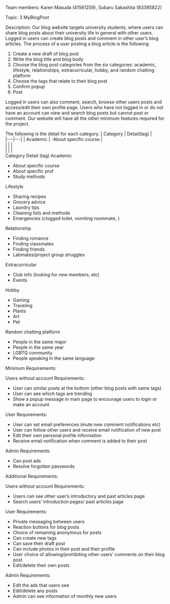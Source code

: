 Team members: Karen Masuda (41561259), Subaru Sakashita (83395822)

Topic: 3 MyBlogPost 

Description: 
Our blog website targets university students, where users can share blog posts about their university life in general with other users. Logged in users can create blog posts and comment in other user’s blog articles. The process of a user posting a blog article is the following:

1. Create a new draft of blog post
2. Write the blog title and blog body
3. Choose the blog post categories from the six categories: academic, lifestyle, relationships, extracurricular, hobby, and random chatting platform
4. Choose the tags that relate to their blog post
5. Confirm popup 
6. Post 

Logged in users can also comment, search, browse other users posts and access/edit their own profile page. Users who have not logged in or do not have an account can view and search blog posts but cannot post or comment. Our website will have all the other minimum features required for the project.

The following is the detail for each category. 
| Category  |  Detail(tag) |   
|---|---|
| Academic  | -About specific course  |   
|   |   |   
|   |   |   
Category 
Detail (tag) 
Academic 
- About specific course
- About specific prof
- Study methods

Lifestyle 
- Sharing recipes
- Grocery advice
- Laundry tips
- Cleaning lists and methods
- Emergencies (clogged toilet, vomiting roommate, )

Relationship 
- Finding romance
- Finding classmates 
- Finding friends 
- Labmates/project group struggles 

Extracurricular  
- Club info (looking for new members, etc)
- Events

Hobby 
- Gaming
- Traveling
- Plants 
- Art
- Pet 

Random chatting platform
- People in the same major
- People in the same year
- LGBTQ community
- People speaking in the same language


Minimum Requirements:

Users without account Requirements:
- User can similar posts at the bottom (other blog posts with same tags)
- User can see which tags are trending
- Show a popup message in main page to encourage users to login or make an account

User Requirements:
- User can set email preferences (mute new comment notifications etc)
- User can follow other users and receive email notification of new post
- Edit their own personal profile information
- Receive email notification when comment is added to their post

Admin Requirements:
- Can post ads
- Resolve forgotten passwords 


Additional Requirements: 

Users without account Requirements:
- Users can see other user’s introductory and past articles page
- Search users’ introduction pages/ past articles page

User Requirements:
- Private messaging between users
- Reaction buttons for blog posts
- Choice of remaining anonymous for posts
- Can create new tags 
- Can save their draft post 
- Can include photos in their post and their profile
- User choice of allowing/prohibiting other users’ comments on their blog post 
- Edit/delete their own posts

Admin Requirements: 
- Edit the ads that users see
- Edit/delete any posts
- Admin can see information of monthly new users 


